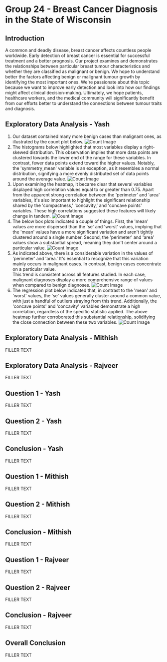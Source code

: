 # Group 24 - Breast Cancer Diagnosis in the State of Wisconsin

## Introduction

A common and deadly disease, breast cancer affects countless people worldwide. Early detection of breast cancer is essential for successful treatment and a better prognosis. Our project examines and demonstrates the relationships between particular breast tumour characteristics and whether they are classified as malignant or benign. We hope to understand better the factors affecting benign or malignant tumour growth by identifying the most important ones. We're passionate about this topic because we want to improve early detection and look into how our findings might affect clinical decision-making. Ultimately, we hope patients, healthcare workers, and the medical community will significantly benefit from our efforts better to understand the connections between tumour traits and diagnosis.

## Exploratory Data Analysis - Yash

1. Our dataset contained many more benign cases than malignant ones, as illustrated by the count plot below.
   ![Count Image](images/yk-count.png)
2. The histograms below highlighted that most variables display a right-skewed distribution. This observation implies that more data points are clustered towards the lower end of the range for these variables. In contrast, fewer data points extend toward the higher values. Notably, the 'symmetry_mean' variable is an exception, as it resembles a normal distribution, signifying a more evenly distributed set of data points around the average value.
   ![Count Image](images/yk-mean-histogram.png)
3. Upon examining the heatmap, it became clear that several variables displayed high correlation values equal to or greater than 0.75. Apart from the apparent strong correlation between the 'perimeter' and 'area' variables, it's also important to highlight the significant relationship shared by the 'compactness,' 'concavity,' and 'concave points' variables. These high correlations suggested these features will likely change in tandem.
   ![Count Image](images/yk-heatmap.png)
4. The below box plots indicated a couple of things. First, the 'mean' values are more dispersed than the 'se' and 'worst' values, implying that the 'mean' values have a more significant variation and aren't tightly clustered around a single number. Second, the 'perimeter' and 'area' values show a substantial spread, meaning they don't center around a particular value.
   ![Count Image](images/yk-boxplots.png)
5. As indicated above, there is a considerable variation in the values of 'perimeter' and 'area.' It's essential to recognize that this variation mainly occurs in malignant cases. In contrast, benign cases concentrate on a particular value.\
   This trend is consistent across all features studied. In each case, malignant diagnoses display a more comprehensive range of values when compared to benign diagnoses.
   ![Count Image](images/yk-violin-plots.png)
6. The regression plot below indicated that, in contrast to the 'mean' and 'worst' values, the 'se' values generally cluster around a common value, with just a handful of outliers straying from this trend. Additionally, the 'concave points' and 'concavity' variables demonstrate a high correlation, regardless of the specific statistic applied. The above heatmap further corroborated this substantial relationship, solidifying the close connection between these two variables.
   ![Count Image](images/yk-reg-plot.png)

## Exploratory Data Analysis - Mithish

FILLER TEXT

## Exploratory Data Analysis - Rajveer

FILLER TEXT

## Question 1 - Yash

FILLER TEXT

## Question 2 - Yash

FILLER TEXT

## Conclusion - Yash

FILLER TEXT

## Question 1 - Mithish

FILLER TEXT

## Question 2 - Mithish

FILLER TEXT

## Conclusion - Mithish

FILLER TEXT

## Question 1 - Rajveer

FILLER TEXT

## Question 2 - Rajveer

FILLER TEXT

## Conclusion - Rajveer

FILLER TEXT

## Overall Conclusion

FILLER TEXT
